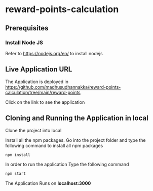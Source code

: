 # reward-points-calculation

## Prerequisites

### Install Node JS
Refer to https://nodejs.org/en/ to install nodejs

## Live Application URL

The Application is deployed in https://github.com/madhusudhannakka/reward-points-calculation/tree/main/reward-points

Click on the link to see the application

## Cloning and Running the Application in local

Clone the project into local

Install all the npm packages. Go into the project folder and type the following command to install all npm packages

```bash
npm install
```

In order to run the application Type the following command

```bash
npm start
```

The Application Runs on **localhost:3000**
